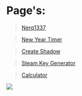 # Page's:

>[Nerq1337](https://nerq1337.github.io/nerq1337)

>[New Year Timer](https://nerq1337.github.io/newYearTimer)

>[Create Shadow](https://nerq1337.github.io/createShadow)

>[Steam Key Generator](https://nerq1337.github.io/steamKeyGenerator)

>[Calculator](https://nerq1337.github.io/calc)

![](https://c.tenor.com/cSm92lLDJ9UAAAAd/anime-merry-christmas.gif)

